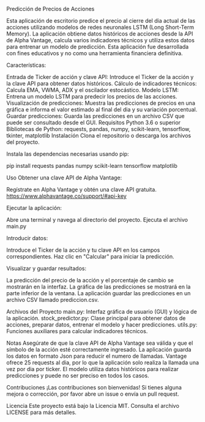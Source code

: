 Predicción de Precios de Acciones

Esta aplicación de escritorio predice el precio al cierre del dia actual de las acciones utilizando modelos de redes neuronales
LSTM (Long Short-Term Memory).
La aplicación obtiene datos históricos de acciones desde la API de Alpha Vantage, calcula varios indicadores técnicos y
utiliza estos datos para entrenar un modelo de predicción.
Esta aplicación fue desarrollada con fines educativos y no como una herramienta financiera definitiva.


Características:

Entrada de Ticker de acción y clave API:
Introduce el Ticker de la acción y la clave API para obtener datos históricos.
Cálculo de indicadores técnicos: Calcula EMA, VWMA, ADX y el oscilador estocástico.
Modelo LSTM: Entrena un modelo LSTM para predecir los precios de las acciones.
Visualización de predicciones: Muestra las predicciones de precios en una gráfica e informa el valor estimado al final
del dia y su variación porcentual.
Guardar predicciones: Guarda las predicciones en un archivo CSV que puede ser consultado desde el GUI.
Requisitos
Python 3.6 o superior
Bibliotecas de Python: requests, pandas, numpy, scikit-learn, tensorflow, tkinter, matplotlib
Instalación
Clona el repositorio o descarga los archivos del proyecto.

Instala las dependencias necesarias usando pip:

pip install requests pandas numpy scikit-learn tensorflow matplotlib

Uso
Obtener una clave API de Alpha Vantage:

Regístrate en Alpha Vantage y obtén una clave API gratuita.
https://www.alphavantage.co/support/#api-key

Ejecutar la aplicación:

Abre una terminal y navega al directorio del proyecto.
Ejecuta el archivo main.py


Introducir datos:

Introduce el Ticker de la acción y tu clave API en los campos correspondientes.
Haz clic en "Calcular" para iniciar la predicción.

Visualizar y guardar resultados:

La predicción del precio de la acción y el porcentaje de cambio se mostrarán en la interfaz.
La gráfica de las predicciones se mostrará en la parte inferior de la ventana.
La aplicación  guardar las predicciones en un archivo CSV llamado prediccion.csv.

Archivos del Proyecto
main.py: Interfaz gráfica de usuario (GUI) y lógica de la aplicación.
stock_predictor.py: Clase principal para obtener datos de acciones, preparar datos, entrenar el modelo y hacer predicciones.
utils.py: Funciones auxiliares para calcular indicadores técnicos.

Notas
Asegúrate de que la clave API de Alpha Vantage sea válida y que el símbolo de la acción esté correctamente ingresado.
La aplicación guarda los datos en formato Json para reducir el numero de llamadas. Vantage ofrece 25 requests al dia,
por lo que la aplicación solo realiza la llamada una vez por dia por ticker.
El modelo utiliza datos históricos para realizar predicciones y puede no ser preciso en todos los casos.

Contribuciones
¡Las contribuciones son bienvenidas! Si tienes alguna mejora o corrección, por favor abre un issue o envía un pull request.

Licencia
Este proyecto está bajo la Licencia MIT. Consulta el archivo LICENSE para más detalles.

